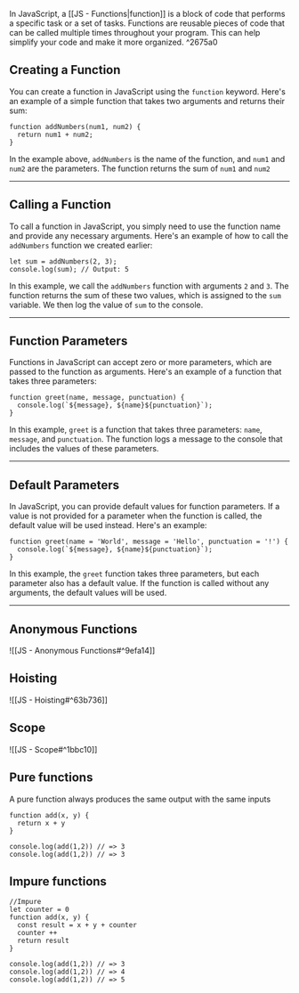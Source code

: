 
In JavaScript, a [[JS - Functions|function]] is a block of code that performs a specific task or a set of tasks. Functions are reusable pieces of code that can be called multiple times throughout your program. This can help simplify your code and make it more organized. ^2675a0


## Creating a Function

You can create a function in JavaScript using the `function` keyword. Here's an example of a simple function that takes two arguments and returns their sum:

```JS
function addNumbers(num1, num2) {
  return num1 + num2;
}
```

In the example above, `addNumbers` is the name of the function, and `num1` and `num2` are the parameters. The function returns the sum of `num1` and `num2`

---

## Calling a Function

To call a function in JavaScript, you simply need to use the function name and provide any necessary arguments. Here's an example of how to call the `addNumbers` function we created earlier:

```JS
let sum = addNumbers(2, 3);
console.log(sum); // Output: 5
```

In this example, we call the `addNumbers` function with arguments `2` and `3`. The function returns the sum of these two values, which is assigned to the `sum` variable. We then log the value of `sum` to the console.

---

## Function Parameters

Functions in JavaScript can accept zero or more parameters, which are passed to the function as arguments. 
Here's an example of a function that takes three parameters:

```JS
function greet(name, message, punctuation) {
  console.log(`${message}, ${name}${punctuation}`);
}
```

In this example, `greet` is a function that takes three parameters: `name`, `message`, and `punctuation`. The function logs a message to the console that includes the values of these parameters.

---

## Default Parameters

In JavaScript, you can provide default values for function parameters. If a value is not provided for a parameter when the function is called, the default value will be used instead. 
Here's an example:

```JS
function greet(name = 'World', message = 'Hello', punctuation = '!') {
  console.log(`${message}, ${name}${punctuation}`);
}
```

In this example, the `greet` function takes three parameters, but each parameter also has a default value. If the function is called without any arguments, the default values will be used.

---

## Anonymous Functions

![[JS - Anonymous Functions#^9efa14]]

## Hoisting

![[JS - Hoisting#^63b736]]

## Scope
![[JS - Scope#^1bbc10]]

## Pure functions

A pure function always produces the same output with the same inputs

```JS
function add(x, y) {
  return x + y
}

console.log(add(1,2)) // => 3
console.log(add(1,2)) // => 3
```

## Impure functions

```JS
//Impure
let counter = 0
function add(x, y) {
  const result = x + y + counter
  counter ++
  return result
}

console.log(add(1,2)) // => 3
console.log(add(1,2)) // => 4
console.log(add(1,2)) // => 5
```

